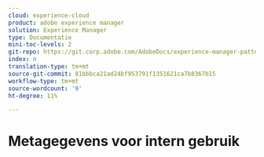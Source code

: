 ```yaml
---
cloud: experience-cloud
product: adobe experience manager
solution: Experience Manager
type: Documentatie
mini-toc-levels: 2
git-repo: https://git.corp.adobe.com/AdobeDocs/experience-manager-pattern-detection.nl-NL
index: n
translation-type: tm+mt
source-git-commit: 81bbbca21ad24bf953791f1351621ca7b8367b15
workflow-type: tm+mt
source-wordcount: '9'
ht-degree: 11%

---
```



# Metagegevens voor intern gebruik
